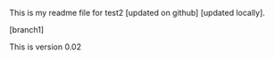This is my readme file for test2 [updated on github] 
[updated locally].

[branch1]


This is version 0.02